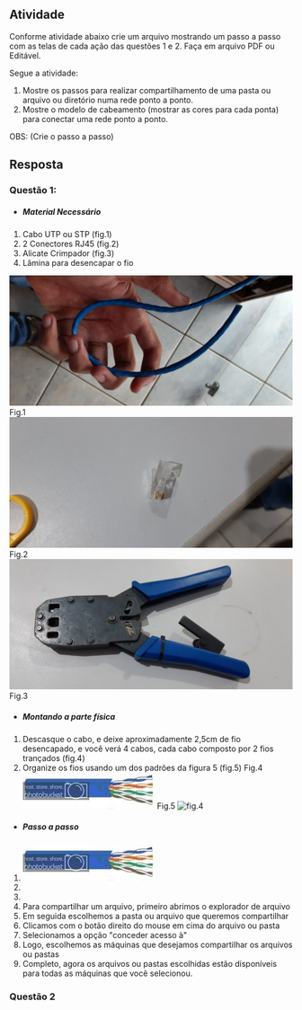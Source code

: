 ## Atividade
Conforme atividade abaixo crie um arquivo mostrando um passo a passo com as telas de cada ação das questões 1 e 2. Faça em arquivo PDF ou Editável. 

Segue a atividade:
1. Mostre os passos para realizar compartilhamento de uma pasta ou arquivo ou diretório numa rede ponto a ponto.
2. Mostre o modelo de cabeamento (mostrar as cores para cada ponta) para conectar uma rede ponto a ponto.

OBS: (Crie o passo a passo)

## Resposta

### Questão 1:
- ##### Material Necessário
1. Cabo UTP ou STP (fig.1)
2. 2 Conectores RJ45 (fig.2)
3. Alicate Crimpador (fig.3)
5. Lâmina para desencapar o fio

![fig.1](./cabo-utp.jpg)
Fig.1
![fig.2](./rj.jpg)
Fig.2
![fig.3](./alicate.jpg)
Fig.3

- ##### Montando a parte física
1. Descasque o cabo, e deixe aproximadamente 2,5cm de fio desencapado, e você verá 4 cabos, cada cabo composto por 2 fios trançados (fig.4)
2.  Organize os fios usando um dos padrões da figura 5 (fig.5)
Fig.4
![fig.4](./cabo-descascado.jpg)
Fig.5
![fig.4](./cabo-padroes.gif)

- ##### Passo a passo
1. ![cabo](./cabo.jpg)
2. 
3. 
4. Para compartilhar um arquivo, primeiro abrimos o explorador de arquivo
2. Em seguida escolhemos a pasta ou arquivo que queremos compartilhar
3. Clicamos com o botão direito do mouse em cima do arquivo ou pasta
4. Selecionamos a opção "conceder acesso à"
5. Logo, escolhemos as máquinas que desejamos compartilhar os arquivos ou pastas
6. Completo, agora os arquivos ou pastas escolhidas estão disponíveis para todas as máquinas que você selecionou.

### Questão 2


